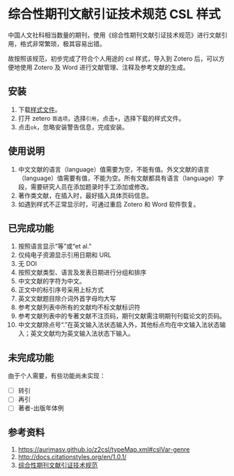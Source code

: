 # 综合性期刊文献引证技术规范 CSL 样式

中国人文社科相当数量的期刊，使用《综合性期刊文献引证技术规范》进行文献引用，格式非常繁琐，极其容易出错。

故按照该规范，初步完成了符合个人用途的 csl 样式，导入到 Zotero 后，可以方便地使用 Zotero 及 Word 进行文献管理、注释及参考文献的生成。

## 安装

1. 下载[样式文件](https://github.com/yangjh-xbmu/citation-specification-for-general-journal/blob/master/csgj.csl)。
1. 打开 zetero `首选项`，选择`引用`，点击`+`，选择下载的样式文件。
1. 点击`ok`，忽略安装警告信息，完成安装。

## 使用说明

1. 中文文献的语言（language）值需要为空，不能有值。外文文献的语言（language）值需要有值，不能为空。所有文献都具有语言（language）字段，需要研究人员在添加题录时手工添加或修改。
1. 著作类文献，在插入时，最好插入具体页码信息。
1. 如遇到样式不正常显示时，可通过重启 Zotero 和 Word 软件恢复。

## 已完成功能

1. 按照语言显示“等”或“et al.”
2. 仅纯电子资源显示引用日期和 URL
3. 无 DOI
4. 按照文献类型、语言及发表日期进行分组和排序
5. 中文文献的字符为中文。
6. 正文中的标引序号采用上标方式
7. 英文文献题目除介词外首字母均大写
8. 参考文献列表中所有的文献均不标文献标识符
9. 参考文献列表中的专著文献不注页码，期刊文献需注明期刊刊载论文的页码。
10. 中文文献除点号“.”在英文输入法状态输入外，其他标点均在中文输入法状态输入；英文文献均为英文输入法状态下输入。

## 未完成功能

由于个人需要，有些功能尚未实现：

* [ ] 转引
* [ ] 再引
* [ ] 著者-出版年体例

## 参考资料

1. <https://aurimasv.github.io/z2csl/typeMap.xml#cslVar-genre>
1. <http://docs.citationstyles.org/en/1.0.1/>
1. [综合性期刊文献引证技术规范](https://xdxbs.xmu.edu.cn/_upload/article/files/ee/68/6ec516f0439eb4a1ac0a88179316/9afbe77e-5fb0-4b3d-b887-9e2527e4d791.doc)
